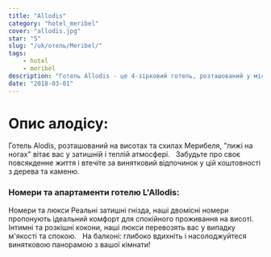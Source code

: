 ```yaml
---
title: "Allodis"
category: "hotel_meribel"
cover: "allodis.jpg"
star: "5"
slug: "/uk/отель/Meribel/"
tags:
    - hotel
    - meribel
description: "Готель Allodis - це 4-зірковий готель, розташований у місті Мерібель. Відкрийте для себе номери та люкси. Відкрийте для себе теплі та затишні стилі."
date: "2018-03-01"
---
```



# Опис алодісу:

Готель Alodis, розташований на висотах та схилах Мерибеля, "лижі на ногах" вітає вас у затишній і теплій атмосфері.
 
Забудьте про своє повсякденне життя і втечіте за винятковий відпочинок у цій коштовності з дерева та каменю.


### Номери та апартаменти готелю L'Allodis:

Номери та люкси
Реальні затишні гнізда, наші двомісні номери пропонують ідеальний комфорт для спокійного проживання на висоті.
 
Інтимні та розкішні кокони, наші люкси перевозять вас у випадку м'якості та спокою.
 
На балконі: глибоко вдихніть і насолоджуйтеся винятковою панорамою з вашої кімнати!